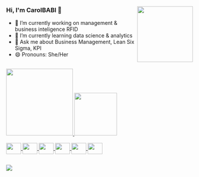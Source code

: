 ### Hi, I'm CarolBABI 👋<img align="right" height="150em" src="https://cdn.discordapp.com/attachments/889926514525736964/889926727130820638/carol_babi.gif">
- 🔭 I’m currently working on management & business inteligence RFID
- 🌱 I’m currently learning data science & analytics
- 💬 Ask me about Business Management, Lean Six Sigma, KPI
- 😄 Pronouns: She/Her 

##
 <div>
  <a href="https://github.com/carolbabi">
  <img height="180em" src="https://github-readme-stats.vercel.app/api?username=carolbabi&show_icons=true&theme=radical&include_all_commits=true&count_private=true"/>
  <img height="115em" src="https://github-readme-stats.vercel.app/api/top-langs/?username=carolbabi&layout=compact&langs_count=7&theme=radical"/>
</div>
  
<div style="display: inline_block"><br>
  <img align="center" height="30" width="40" src="https://cdn.jsdelivr.net/gh/devicons/devicon/icons/python/python-original.svg">
  <img align="center" height="30" width="40" src="https://cdn.jsdelivr.net/gh/devicons/devicon/icons/r/r-original.svg">
  <img align="center" height="30" width="40" src="https://cdn.jsdelivr.net/gh/devicons/devicon/icons/rstudio/rstudio-original.svg">
  <img align="center" height="30" width="40" src="https://cdn.jsdelivr.net/gh/devicons/devicon/icons/minitab/minitab-original.svg">
  <img align="center" height="30" width="40" src="https://cdn.jsdelivr.net/gh/devicons/devicon/icons/trello/trello-plain.svg">
  <img align="center" height="30" width="40" src="https://cdn.jsdelivr.net/gh/devicons/devicon/icons/canva/canva-original.svg"> 
  
</div>

##
<div> 

  <a href="https://www.linkedin.com/in/caroline-souza-management/" target="_blank"><img src="https://img.shields.io/badge/-LinkedIn-%230077B5?style=for-the-badge&logo=linkedin&logoColor=white" target="_blank"></a>   
